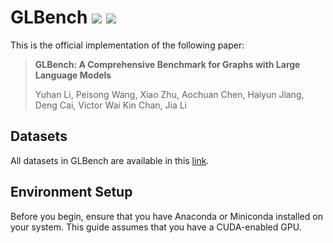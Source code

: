 # GLBench  ![](https://img.shields.io/badge/license-MIT-blue)  ![](https://img.shields.io/badge/DSAIL%40HKUST-8A2BE2)
This is the official implementation of the following paper: 
> **GLBench: A Comprehensive Benchmark for Graphs with Large Language Models**
> 
> Yuhan Li, Peisong Wang, Xiao Zhu, Aochuan Chen, Haiyun Jiang, Deng Cai, Victor Wai Kin Chan, Jia Li

## Datasets
All datasets in GLBench are available in this [link](https://drive.google.com/drive/folders/1WfBIPA3dMd8qQZ6QlQRg9MIFGMwnPdFj?usp=drive_link).

## Environment Setup
Before you begin, ensure that you have Anaconda or Miniconda installed on your system. This guide assumes that you have a CUDA-enabled GPU.